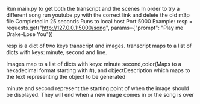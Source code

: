 Run main.py to get both the transcript and the scenes
In order to try a different song run youtube.py with the correct link and delete the old m3p file
Completed in 25 seconds
Runs to local host Port:5000
Example: resp = requests.get("http://127.0.0.1:5000/song", params={"prompt": "Play me Drake-Lose You"})

resp is a dict of two keys transcript and images. transcript maps to a list of dicts with keys: minute, second and line.

Images map to a list of dicts with keys: minute second,color(Maps to a hexadecimal format starting with #), and objectDescription which
maps to the text representing the object to be generated

minute and second represent the starting point of when the image should be displayed. They will end when a new image comes in or the song is over
